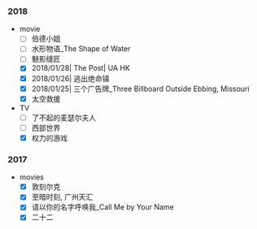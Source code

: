 ### 2018

- movie
    - [ ] 伯德小姐
    - [ ] 水形物语_The Shape of Water
    - [ ] 魅影缝匠
    - [x] 2018/01/28| The Post| UA HK
    - [x] 2018/01/26| 逃出绝命镇
    - [x] 2018/01/25| 三个广告牌_Three Billboard Outside Ebbing, Missouri
    - [x] 太空救援
- TV
    - [ ] 了不起的麦瑟尔夫人
    - [ ] 西部世界
    - [x] 权力的游戏

### 2017

- movies
    - [x] 敦刻尔克
    - [x] 至暗时刻, 广州天汇
    - [x] 请以你的名字呼唤我_Call Me by Your Name
    - [x] 二十二
